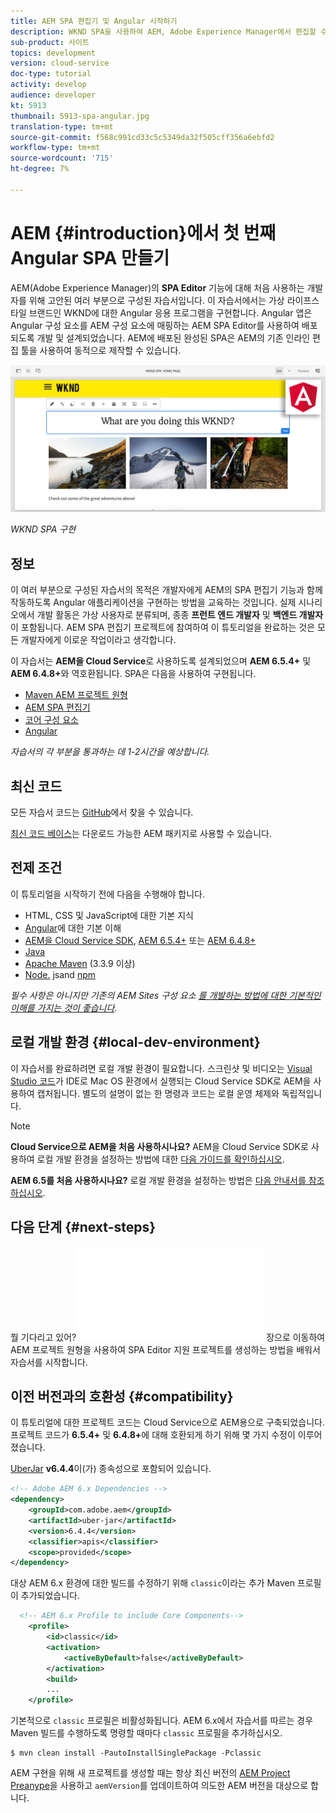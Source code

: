 ```yaml
---
title: AEM SPA 편집기 및 Angular 시작하기
description: WKND SPA을 사용하여 AEM, Adobe Experience Manager에서 편집할 수 있는 첫 번째 Angular 단일 페이지 애플리케이션(SPA)을 만듭니다. AEM SPA Editor를 사용하여 Angular JS 프레임워크를 사용하여 SPA을 만드는 방법을 살펴봅니다. 이 여러 부분으로 구성된 튜토리얼은 가상 라이프스타일 브랜드인 WKND에 대한 Angular 애플리케이션 구현을 안내합니다. 이 자습서에서는 SPA의 전체 생성 및 AEM와의 통합에 대해 설명합니다.
sub-product: 사이트
topics: development
version: cloud-service
doc-type: tutorial
activity: develop
audience: developer
kt: 5913
thumbnail: 5913-spa-angular.jpg
translation-type: tm+mt
source-git-commit: f568c991cd33c5c5349da32f505cff356a6ebfd2
workflow-type: tm+mt
source-wordcount: '715'
ht-degree: 7%

---
```



# AEM {#introduction}에서 첫 번째 Angular SPA 만들기

AEM(Adobe Experience Manager)의 **SPA Editor** 기능에 대해 처음 사용하는 개발자를 위해 고안된 여러 부분으로 구성된 자습서입니다. 이 자습서에서는 가상 라이프스타일 브랜드인 WKND에 대한 Angular 응용 프로그램을 구현합니다. Angular 앱은 Angular 구성 요소를 AEM 구성 요소에 매핑하는 AEM SPA Editor를 사용하여 배포되도록 개발 및 설계되었습니다. AEM에 배포된 완성된 SPA은 AEM의 기존 인라인 편집 툴을 사용하여 동적으로 제작할 수 있습니다.

![구현된 최종 SPA](assets/wknd-spa-implementation.png)

*WKND SPA 구현*

## 정보

이 여러 부분으로 구성된 자습서의 목적은 개발자에게 AEM의 SPA 편집기 기능과 함께 작동하도록 Angular 애플리케이션을 구현하는 방법을 교육하는 것입니다. 실제 시나리오에서 개발 활동은 가상 사용자로 분류되며, 종종 **프런트 엔드 개발자** 및 **백엔드 개발자**&#x200B;이 포함됩니다. AEM SPA 편집기 프로젝트에 참여하여 이 튜토리얼을 완료하는 것은 모든 개발자에게 이로운 작업이라고 생각합니다.

이 자습서는 **AEM을 Cloud Service**&#x200B;로 사용하도록 설계되었으며 **AEM 6.5.4+** 및 **AEM 6.4.8+**&#x200B;와 역호환됩니다. SPA은 다음을 사용하여 구현됩니다.

* [Maven AEM 프로젝트 원형](https://docs.adobe.com/content/help/ko-KR/experience-manager-core-components/using/developing/archetype/overview.html)
* [AEM SPA 편집기](https://docs.adobe.com/content/help/en/experience-manager-65/developing/headless/spas/spa-walkthrough.html#content-editing-experience-with-spa)
* [코어 구성 요소](https://docs.adobe.com/content/help/ko-KR/experience-manager-core-components/using/introduction.html)
* [Angular](https://angular.io/)

*자습서의 각 부분을 통과하는 데 1-2시간을 예상합니다.*

## 최신 코드

모든 자습서 코드는 [GitHub](https://github.com/adobe/aem-guides-wknd-spa)에서 찾을 수 있습니다.

[최신 코드 베이스](https://github.com/adobe/aem-guides-wknd-spa/releases)는 다운로드 가능한 AEM 패키지로 사용할 수 있습니다.

## 전제 조건

이 튜토리얼을 시작하기 전에 다음을 수행해야 합니다.

* HTML, CSS 및 JavaScript에 대한 기본 지식
* [Angular](https://angular.io/)에 대한 기본 이해
* [AEM을 Cloud Service SDK](https://docs.adobe.com/content/help/en/experience-manager-learn/cloud-service/local-development-environment-set-up/aem-runtime.html#download-the-aem-as-a-cloud-service-sdk),  [AEM 6.5.4+](https://helpx.adobe.com/experience-manager/aem-releases-updates.html#65)  또는  [AEM 6.4.8+](https://helpx.adobe.com/experience-manager/aem-releases-updates.html#64)
* [Java](https://downloads.experiencecloud.adobe.com/content/software-distribution/en/general.html)
* [Apache Maven](https://maven.apache.org/) (3.3.9 이상)
* [Node.](https://nodejs.org/en/) jsand  [npm](https://www.npmjs.com/)

*필수 사항은 아니지만 기존의 AEM Sites 구성 요소 [를 개발하는 방법에 대한 기본적인 이해를 가지는 것이 좋습니다](https://docs.adobe.com/content/help/en/experience-manager-learn/getting-started-wknd-tutorial-develop/overview.html).*

## 로컬 개발 환경 {#local-dev-environment}

이 자습서를 완료하려면 로컬 개발 환경이 필요합니다. 스크린샷 및 비디오는 [Visual Studio 코드](https://code.visualstudio.com/)가 IDE로 Mac OS 환경에서 실행되는 Cloud Service SDK로 AEM을 사용하여 캡처됩니다. 별도의 설명이 없는 한 명령과 코드는 로컬 운영 체제와 독립적입니다.

>[!NOTE]
>
> **Cloud Service으로 AEM을 처음 사용하시나요?** AEM을 Cloud Service SDK로 사용하여 로컬 개발 환경을 설정하는 방법에 대한  [다음 가이드를 확인하십시오](https://docs.adobe.com/content/help/en/experience-manager-learn/cloud-service/local-development-environment-set-up/overview.html).
>
> **AEM 6.5를 처음 사용하시나요?** 로컬 개발 환경을 설정하는 방법은  [다음 안내서를 참조하십시오](https://docs.adobe.com/content/help/en/experience-manager-learn/foundation/development/set-up-a-local-aem-development-environment.html).

## 다음 단계 {#next-steps}

뭘 기다리고 있어?![SPA Editor 프로젝트](create-project.md) 장으로 이동하여 AEM 프로젝트 원형을 사용하여 SPA Editor 지원 프로젝트를 생성하는 방법을 배워서 자습서를 시작합니다.

## 이전 버전과의 호환성 {#compatibility}

이 튜토리얼에 대한 프로젝트 코드는 Cloud Service으로 AEM용으로 구축되었습니다. 프로젝트 코드가 **6.5.4+** 및 **6.4.8+**&#x200B;에 대해 호환되게 하기 위해 몇 가지 수정이 이루어졌습니다.

[UberJar](https://docs.adobe.com/content/help/en/experience-manager-65/developing/devtools/ht-projects-maven.html#what-is-the-uberjar) **v6.4.4**&#x200B;이(가) 종속성으로 포함되어 있습니다.

```xml
<!-- Adobe AEM 6.x Dependencies -->
<dependency>
    <groupId>com.adobe.aem</groupId>
    <artifactId>uber-jar</artifactId>
    <version>6.4.4</version>
    <classifier>apis</classifier>
    <scope>provided</scope>
</dependency>
```

대상 AEM 6.x 환경에 대한 빌드를 수정하기 위해 `classic`이라는 추가 Maven 프로필이 추가되었습니다.

```xml
  <!-- AEM 6.x Profile to include Core Components-->
    <profile>
        <id>classic</id>
        <activation>
            <activeByDefault>false</activeByDefault>
        </activation>
        <build>
        ...
    </profile>
```

기본적으로 `classic` 프로필은 비활성화됩니다. AEM 6.x에서 자습서를 따르는 경우 Maven 빌드를 수행하도록 명령할 때마다 `classic` 프로필을 추가하십시오.

```shell
$ mvn clean install -PautoInstallSinglePackage -Pclassic
```

AEM 구현을 위해 새 프로젝트를 생성할 때는 항상 최신 버전의 [AEM Project Preanype](https://github.com/adobe/aem-project-archetype)을 사용하고 `aemVersion`를 업데이트하여 의도한 AEM 버전을 대상으로 합니다.
